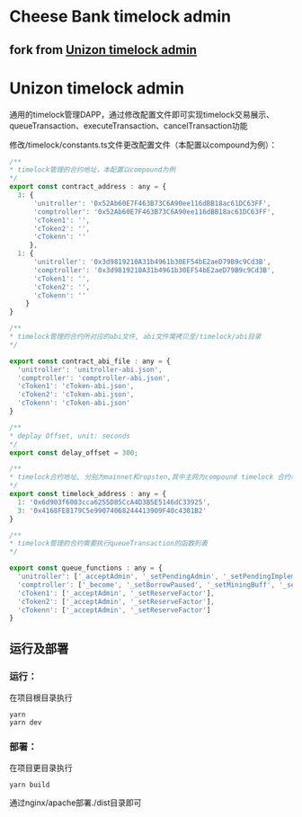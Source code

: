 # Cheese Bank timelock admin 

## fork from [Unizon timelock admin](https://github.com/unizon-blockchain/timelock.git)

# Unizon timelock admin
通用的timelock管理DAPP，通过修改配置文件即可实现timelock交易展示、queueTransaction、executeTransaction、cancelTransaction功能

修改/timelock/constants.ts文件更改配置文件（本配置以compound为例）：

```javascript
/**
* timelock管理的合约地址，本配置以compound为例
*/
export const contract_address : any = {
  3: {
      'unitroller': '0x52Ab60E7F463B73C6A90ee116dBB18ac61DC63FF',
      'comptroller': '0x52Ab60E7F463B73C6A90ee116dBB18ac61DC63FF',
      'cToken1': '',
      'cToken2': '',
      'cTokenn': ''
     },
  1: {
      'unitroller': '0x3d9819210A31b4961b30EF54bE2aeD79B9c9Cd3B',
      'comptroller': '0x3d9819210A31b4961b30EF54bE2aeD79B9c9Cd3B',
      'cToken1': '',
      'cToken2': '',
      'cTokenn': ''
    }
}

/**
* timelock管理的合约所对应的abi文件, abi文件需拷贝至/timelock/abi目录
*/

export const contract_abi_file : any = {
  'unitroller': 'unitroller-abi.json',
  'comptroller': 'comptroller-abi.json',
  'cToken1': 'cToken-abi.json',
  'cToken2': 'cToken-abi.json',
  'cTokenn': 'cToken-abi.json'
}

/**
* deplay Offset, unit: seconds
*/
export const delay_offset = 300;

/**
* timelock合约地址, 分别为mainnet和ropsten,其中主网为compound timelock 合约地址
*/
export const timelock_address : any = {
  1: '0x6d903f6003cca6255D85CcA4D3B5E5146dC33925',
  3: '0x4168FE8179C5e99074068244413909F40c4301B2'
}

/**
* timelock管理的合约需要执行queueTransaction的函数列表
*/

export const queue_functions : any = {
  'unitroller': ['_acceptAdmin', '_setPendingAdmin', '_setPendingImplementation'],
  'comptroller': ['_become', '_setBorrowPaused', '_setMiningBuff', '_setCompRate', '_setMintPaused', '_supportMarket', '_dropCompMarket', '_setPriceOracle', '_setCollateralFactor'],
  'cToken1': ['_acceptAdmin', '_setReserveFactor'],
  'cToken2': ['_acceptAdmin', '_setReserveFactor'],
  'cTokenn': ['_acceptAdmin', '_setReserveFactor']
}

```
## 运行及部署

### 运行：

在项目根目录执行

```shell
yarn
yarn dev
```

### 部署：

在项目更目录执行

```shell
yarn build
```
通过nginx/apache部署./dist目录即可

